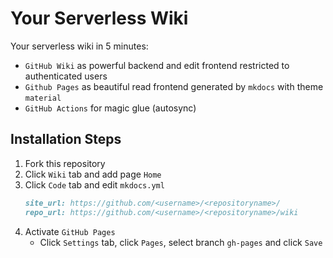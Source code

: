 # Your Serverless Wiki

Your serverless wiki in 5 minutes:
- `GitHub Wiki` as powerful backend and edit frontend restricted to authenticated users
- `Github Pages` as beautiful read frontend generated by `mkdocs` with theme `material`
- `GitHub Actions` for magic glue (autosync)

## Installation Steps

1. Fork this repository
2. Click `Wiki` tab and add page `Home`
3. Click `Code` tab and edit `mkdocs.yml`
   ```md
   site_url: https://github.com/<username>/<repositoryname>/
   repo_url: https://github.com/<username>/<repositoryname>/wiki
   ```
5. Activate `GitHub Pages`
   - Click `Settings` tab, click `Pages`, select branch `gh-pages` and click `Save`
